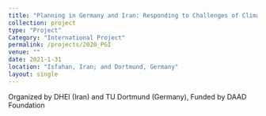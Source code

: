 ```yaml
---
title: "Planning in Germany and Iran: Responding to Challenges of Climate Change through Intercultural Dialogue"
collection: project
type: "Project"
Category: "International Project"
permalink: /projects/2020_PGI
venue: ""
date: 2021-1-31
location: "Isfahan, Iran; and Dortmund, Germany"
layout: single
---
```


Organized by DHEI (Iran) and TU Dortmund (Germany), Funded by DAAD Foundation
